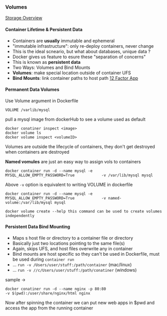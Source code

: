 ### Volumes
[Storage Overview](https://docs.docker.com/storage/)
#### Container Lifetime & Persistent Data
- Containers are **usually** immutable and ephemeral
- "immutable infrastructure": only re-deploy containers, never change
- This is the ideal scneario, but what about databases, unique data ?
- Docker gives us feature to esure these "separation of concerns"
- This is known as **persistent data**
- Two Ways: Volumes and Bind Mounts
- **Volumes**: make special location outside of container UFS
- **Bind Mounts**: link container paths to host path
	[12 Factor App](https://12factor.net/)

#### Permanent Data Volumes
Use Volume argument in Dockerfile
```
VOLUME /varlib/mysql
```

pull a mysql image from dockerHub to see a volume used as default
```
docker conatiner inspect <image>
docker volume ls
docker volume inspect <volumeID>
```

Volumes are outside the lifecycle of containers, they don't get destroyed when containers are destroyed

**Named vomules** are just an easy way to assign vols to containers

```
docker container run -d --name mysql -e MYSQL_ALLOW_EMPTY_PASSWORD=True            -v /var/lib/mysql mysql
```
Above `-v` option is equivalent to writing VOLUME in dockerfile

```
docker container run -d --name mysql -e MYSQL_ALLOW_EMPTY_PASSWORD=True            -v named-volume:/var/lib/mysql mysql
```

```
docker volume create --help this command can be used to create volumes independently
```

#### Persistent Data Bind Mounting
- Maps s host file or directory to a container file or directory
- Basically just two locations pointing to the same file(s)
- Again, skips UFS, and host files overwrite any in container
- Bind mounts are host specific so they can't be used in Dockerfile, must be used during `container run`
-  ... `run -v /Users/user/stuff:/path/container` (mac/linux)
-  ... `run -v //c/Users/user/stuff:/path/conatiner` (windows)

sample -> 
```
docker conatiner run -d --name nginx -p 80:80 
-v $(pwd):/user/share/nginx/html nginx
```

Now after spinning the container we can put new web apps in $pwd and access the app from the running container
